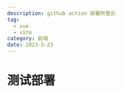 ```yaml
---
description: github action 部署阿里云
tag:
  - vue
  - vite
category: 前端
date: 2023-5-23
---
```


# 测试部署